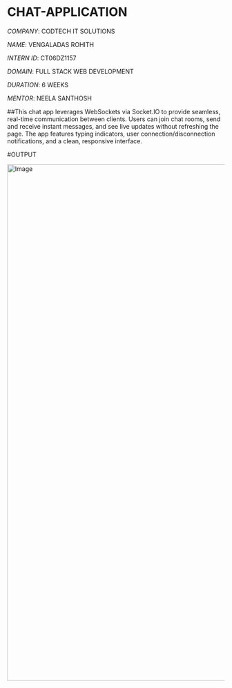 # CHAT-APPLICATION

*COMPANY*: CODTECH IT SOLUTIONS

*NAME*: VENGALADAS ROHITH

*INTERN ID*: CT06DZ1157

*DOMAIN*: FULL STACK WEB DEVELOPMENT

*DURATION*: 6 WEEKS

*MENTOR*: NEELA SANTHOSH

##This chat app leverages WebSockets via Socket.IO to provide seamless, real-time communication between clients. Users can join chat rooms, send and receive instant messages, and see live updates without refreshing the page. The app features typing indicators, user connection/disconnection notifications, and a clean, responsive interface.

#OUTPUT

<img width="1913" height="1194" alt="Image" src="https://github.com/user-attachments/assets/212c9736-42ff-4220-abd4-b587ee682ba1" />
